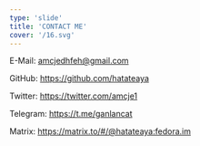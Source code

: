 ```yaml
---
type: 'slide'
title: 'CONTACT ME'
cover: '/16.svg'
---
```


E-Mail: <amcjedhfeh@gmail.com>

GitHub: <https://github.com/hatateaya>

Twitter: <https://twitter.com/amcje1>

Telegram: <https://t.me/ganlancat>

Matrix: <https://matrix.to/#/@hatateaya:fedora.im>
